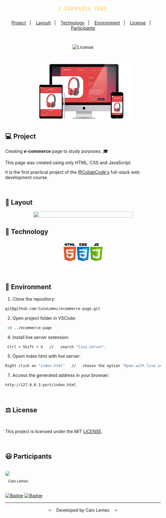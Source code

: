 <h1 align="center">
    <img alt="logo" title="logotype" src="./img/logo.png" width="40%" />
</h1>

<p align="center">
  <a href="#-Project">Project</a>&nbsp;&nbsp;&nbsp;|&nbsp;&nbsp;&nbsp;
  <a href="#-Layout">Layoult</a>&nbsp;&nbsp;&nbsp;|&nbsp;&nbsp;&nbsp;
  <a href="#-Technology">Technology</a>&nbsp;&nbsp;&nbsp;|&nbsp;&nbsp;&nbsp;
  <a href="#-Environment">Environment</a>&nbsp;&nbsp;&nbsp;|&nbsp;&nbsp;&nbsp;
  <a href="#%EF%B8%8F-license">License</a>&nbsp;&nbsp;&nbsp;|&nbsp;&nbsp;&nbsp;
  <a href="#-Participants">Participants</a>
</p>
<br>

<p align="center">
  <img  src="https://img.shields.io/static/v1?label=license&message=MIT&color=yellow&labelColor=white" alt="License">
</p>
<br>

<p align="center">
 <img alt="mockup" src="./img/mockup.png" width="65%">
</p>

## 💻 Project

Creating <strong>e-commerce</strong> page to study purposes. 🎓

This page was created using only HTML, CSS and JavaScript.

It is the first practical project of the [@CollabCode's](https://collabcode.training/) full-stack web development course.

<br>

## 🎨 Layout
<p align="center">
<img src="./img/layout.gif" width="80%" height="80%" />

<br>

## 🔨 Technology

<p align="center">
  <img src="./img/Tecnology.png" width="25%">
</p>

<br>

## 📝 Environment

1. Clone the repository: 
```bash 
git@github.com:CaioLemec/ecommerce-page.git
```
2. Open project folder in VSCode:
```bash
 cd ../ecommerce-page
 ```
4. Install live server extension:
```bash
 Ctrl + Shift + X   //   search "live server".
 ```
5. Opem index.html with live server:
```bash
Right click on "index.html"   //   choose the option "Open with live server".
 ```
7. Access the generated address in your browser:
```bash
http://127.0.0.1:port/index.html
```

<br>

## ⚖️ License

<br>

This project is licensed under the MIT [LICENSE](LICENSE.md).

<br>

## 😃 Participants
<br>
<img style="border-radius: 30%;" src="https://avatars3.githubusercontent.com/u/59886891?s=460&v=4" width="75px;"/>
<br>
<sub>&nbsp;&nbsp;&nbsp;Caio Lemec</sub>

<br>
<br>

[![Badge](https://img.shields.io/static/v1?label=&message=caiolemec@gmail.com&color=yellow&style=flat-square&logo=Microsoft-Outlook&logoColor=white&link=mailto:caiolemec@gmail.com)](caiolemec@gmail.com) [![Badge](https://img.shields.io/static/v1?label=&message=CaioLemec&color=yellow&style=flat-square&logo=Linkedin&logoColor=white&link=https://br.linkedin.com/in/caio-lemec)](https://br.linkedin.com/in/caio-lemec/) 


<hr>

<p align="center">⭐&nbsp;&nbsp;&nbsp;   Developed by Caio Lemec  &nbsp;&nbsp;&nbsp;⭐</p>
